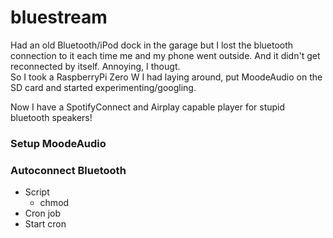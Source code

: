 # bluestream
Had an old Bluetooth/iPod dock in the garage but I lost the bluetooth connection to it each time me and my phone went outside. And it didn't get reconnected by itself. Annoying, I thougt.  
So I took a RaspberryPi Zero W I had laying around, put MoodeAudio on the SD card and started experimenting/googling.

Now I have a SpotifyConnect and Airplay capable player for stupid bluetooth speakers!

### Setup MoodeAudio

### Autoconnect Bluetooth
  - Script
    - chmod
  - Cron job
  - Start cron

  


